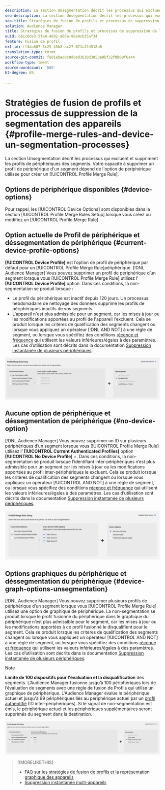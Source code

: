 ```yaml
---
description: La section Unsegmentation décrit les processus qui excluent et suppriment les profils de périphériques des segments. La possibilité de supprimer un profil de périphérique d’un segment dépend de l’option de périphérique utilisée pour créer une règle de fusion de Profil.
seo-description: La section Unsegmentation décrit les processus qui excluent et suppriment les profils de périphériques des segments. La possibilité de supprimer un profil de périphérique d’un segment dépend de l’option de périphérique utilisée pour créer une règle de fusion de Profil.
seo-title: Stratégies de fusion de profils et processus de suppression de la segmentation des appareils
solution: Audience Manager
title: Stratégies de fusion de profils et processus de suppression de la segmentation des appareils
uuid: b61c6de3-5fe4-4892-a05a-96a4cb35af34
feature: Fusion de profil
exl-id: ff3da607-5c25-45b2-ac27-071c22d518a0
translation-type: tm+mt
source-git-commit: fe01ebac8c0d0ad3630d3853e0bf32f0b00f6a44
workflow-type: tm+mt
source-wordcount: '505'
ht-degree: 6%

---
```


# Stratégies de fusion de profils et processus de suppression de la segmentation des appareils {#profile-merge-rules-and-device-un-segmentation-processes}

La section Unsegmentation décrit les processus qui excluent et suppriment les profils de périphériques des segments. Votre capacité à supprimer un profil de périphérique d&#39;un segment dépend de l&#39;option de périphérique utilisée pour créer un [!UICONTROL Profile Merge Rule].

## Options de périphérique disponibles {#device-options}

Pour rappel, les [!UICONTROL Device Options] sont disponibles dans la section [!UICONTROL Profile Merge Rules Setup] lorsque vous créez ou modifiez un [!UICONTROL Profile Merge Rule].

## Option actuelle de Profil de périphérique et déssegmentation de périphérique {#current-device-profile-options}

**[!UICONTROL Device Profile]** est l’option de profil de périphérique par défaut pour un  [!UICONTROL Profile Merge Rule]périphérique. [!DNL Audience Manager] Vous pouvez supprimer un profil de périphérique d’un segment lorsque vous  [!UICONTROL Profile Merge Rule] utilisez l’ **[!UICONTROL Device Profile]** option. Dans ces conditions, la non-segmentation se produit lorsque :

* Le profil du périphérique est inactif depuis 120 jours. Un processus hebdomadaire de nettoyage des données supprime les profils de périphériques inactifs de vos segments.
* L&#39;appareil n&#39;est plus admissible pour un segment, car les mises à jour ou les modifications apportées au profil de l&#39;appareil l&#39;excluent. Cela se produit lorsque les critères de qualification des segments changent ou lorsque vous appliquez un opérateur [!DNL AND NOT] à une règle de segment, ou lorsque vous spécifiez des conditions [récence et fréquence](../segments/recency-and-frequency.md) qui utilisent les valeurs inférieures/égales à des paramètres. Les cas d’utilisation sont décrits dans la documentation [Suppression instantanée de plusieurs périphériques](instant-cross-device-suppression.md).

![périphérique uniquement](assets/device-only.png)

## Aucune option de périphérique et déssegmentation de périphérique {#no-device-option}

[!DNL Audience Manager] Vous pouvez supprimer un ID sur plusieurs périphériques d’un segment lorsque vous  [!UICONTROL Profile Merge Rule] utilisez l’ **[!UICONTROL Current Authenticated Profiles]** option  **[!UICONTROL No Device Profile]** +. Dans ces conditions, la non-segmentation se produit lorsque l’identifiant inter-périphériques n’est plus admissible pour un segment car les mises à jour ou les modifications apportées au profil inter-périphériques le excluent. Cela se produit lorsque les critères de qualification des segments changent ou lorsque vous appliquez un opérateur [!UICONTROL AND NOT] à une règle de segment, ou lorsque vous spécifiez des conditions [récence et fréquence](../segments/recency-and-frequency.md) qui utilisent les valeurs inférieures/égales à des paramètres. Les cas d’utilisation sont décrits dans la documentation [Suppression instantanée de plusieurs périphériques](instant-cross-device-suppression.md).

![](assets/current-no-device.png)

## Options graphiques du périphérique et déssegmentation du périphérique {#device-graph-options-unsegmentation}

[!DNL Audience Manager] Vous pouvez supprimer plusieurs profils de périphérique d’un segment lorsque vous  [!UICONTROL Profile Merge Rule] utilisez une option de graphique de périphérique. La non-segmentation se produit lorsque le profil fusionné du périphérique dans le graphique du périphérique n’est plus admissible pour le segment, car les mises à jour ou les modifications apportées à ce profil fusionné le disqualifient pour le segment. Cela se produit lorsque les critères de qualification des segments changent ou lorsque vous appliquez un opérateur [!UICONTROL AND NOT] à une règle de segment, ou lorsque vous spécifiez des conditions [récence et fréquence](../segments/recency-and-frequency.md) qui utilisent les valeurs inférieures/égales à des paramètres. Les cas d’utilisation sont décrits dans la documentation [Suppression instantanée de plusieurs périphériques](instant-cross-device-suppression.md).

>[!NOTE]
>
>**Limite de 100 dispositifs pour l&#39;évaluation et la disqualification** des segments.
>L’Audience Manager fusionne jusqu’à 100 périphériques lors de l’évaluation de segments avec une règle de fusion de Profils qui utilise un graphique de périphérique. L&#39;Audience Manager évalue le périphérique actuel et jusqu&#39;à 99 périphériques liés au périphérique actuel par un [profil authentifié](../../reference/visitor-authentication-states.md) (ID inter-périphériques). Si le signal de non-segmentation est émis, le périphérique actuel et les périphériques supplémentaires seront supprimés du segment dans la destination.

![](assets/last-device-graph.png)

>[!MORELIKETHIS]
>
>* [FAQ sur les stratégies de fusion de profils et la représentation graphique des appareils](../../faq/faq-profile-merge.md)
>* [Suppression instantanée multi-appareils](instant-cross-device-suppression.md)


